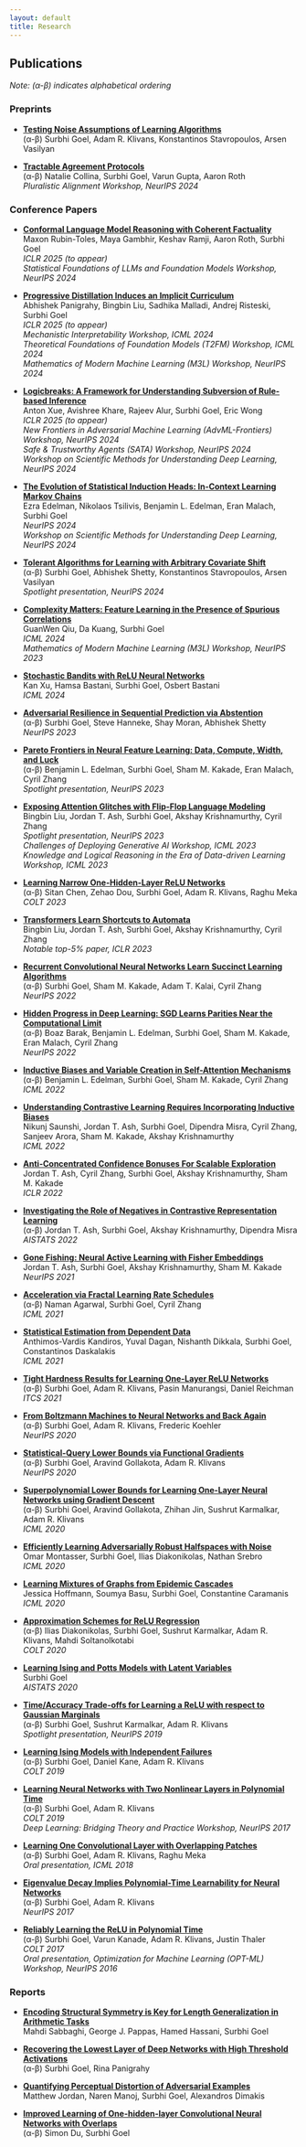 ```yaml
---
layout: default
title: Research
---
```


## Publications
*Note: (α-β) indicates alphabetical ordering*

### Preprints

* **[Testing Noise Assumptions of Learning Algorithms](https://arxiv.org/abs/2501.09189)**  
  (α-β) <span class="author-name">Surbhi Goel</span>, Adam R. Klivans, Konstantinos Stavropoulos, Arsen Vasilyan

* **[Tractable Agreement Protocols](https://arxiv.org/abs/2411.19791)**  
  (α-β) Natalie Collina, <span class="author-name">Surbhi Goel</span>, Varun Gupta, Aaron Roth  
  *Pluralistic Alignment Workshop, NeurIPS 2024*

### Conference Papers
* **[Conformal Language Model Reasoning with Coherent Factuality]()**  
  Maxon Rubin-Toles, Maya Gambhir, Keshav Ramji, Aaron Roth, <span class="author-name">Surbhi Goel</span>  
  *ICLR 2025 (to appear)*   
  *Statistical Foundations of LLMs and Foundation Models Workshop, NeurIPS 2024*

* **[Progressive Distillation Induces an Implicit Curriculum](https://arxiv.org/abs/2410.05464)**  
  Abhishek Panigrahy, Bingbin Liu, Sadhika Malladi, Andrej Risteski, <span class="author-name">Surbhi Goel</span>  
  *ICLR 2025 (to appear)*   
  *Mechanistic Interpretability Workshop, ICML 2024*  
  *Theoretical Foundations of Foundation Models (T2FM) Workshop, ICML 2024*  
  *Mathematics of Modern Machine Learning (M3L) Workshop, NeurIPS 2024*

* **[Logicbreaks: A Framework for Understanding Subversion of Rule-based Inference](https://arxiv.org/abs/2407.00075)**  
  Anton Xue, Avishree Khare, Rajeev Alur, <span class="author-name">Surbhi Goel</span>, Eric Wong  
  *ICLR 2025 (to appear)*   
  *New Frontiers in Adversarial Machine Learning (AdvML-Frontiers) Workshop, NeurIPS 2024*  
  *Safe & Trustworthy Agents (SATA) Workshop, NeurIPS 2024*  
  *Workshop on Scientific Methods for Understanding Deep Learning, NeurIPS 2024*

* **[The Evolution of Statistical Induction Heads: In-Context Learning Markov Chains](https://arxiv.org/abs/2402.11004)**  
  Ezra Edelman, Nikolaos Tsilivis, Benjamin L. Edelman, Eran Malach, <span class="author-name">Surbhi Goel</span>  
  *NeurIPS 2024*  
  *Workshop on Scientific Methods for Understanding Deep Learning, NeurIPS 2024*

* **[Tolerant Algorithms for Learning with Arbitrary Covariate Shift](https://arxiv.org/abs/2406.02742)**  
  (α-β) <span class="author-name">Surbhi Goel</span>, Abhishek Shetty, Konstantinos Stavropoulos, Arsen Vasilyan  
  *<span class="highlight-presentation">Spotlight presentation</span>, NeurIPS 2024*

* **[Complexity Matters: Feature Learning in the Presence of Spurious Correlations](https://arxiv.org/abs/2403.03375)**  
  GuanWen Qiu, Da Kuang, <span class="author-name">Surbhi Goel</span>  
  *ICML 2024*  
  *Mathematics of Modern Machine Learning (M3L) Workshop, NeurIPS 2023*

* **[Stochastic Bandits with ReLU Neural Networks](https://arxiv.org/abs/2405.07331)**  
  Kan Xu, Hamsa Bastani, <span class="author-name">Surbhi Goel</span>, Osbert Bastani  
  *ICML 2024*

* **[Adversarial Resilience in Sequential Prediction via Abstention](https://arxiv.org/abs/2306.13119)**  
  (α-β) <span class="author-name">Surbhi Goel</span>, Steve Hanneke, Shay Moran, Abhishek Shetty  
  *NeurIPS 2023*

* **[Pareto Frontiers in Neural Feature Learning: Data, Compute, Width, and Luck](https://arxiv.org/abs/2309.03800)**  
  (α-β) Benjamin L. Edelman, <span class="author-name">Surbhi Goel</span>, Sham M. Kakade, Eran Malach, Cyril Zhang  
  *<span class="highlight-presentation">Spotlight presentation</span>, NeurIPS 2023*

* **[Exposing Attention Glitches with Flip-Flop Language Modeling](https://arxiv.org/abs/2306.00946)**  
  Bingbin Liu, Jordan T. Ash, <span class="author-name">Surbhi Goel</span>, Akshay Krishnamurthy, Cyril Zhang  
  *<span class="highlight-presentation">Spotlight presentation</span>, NeurIPS 2023*  
  *Challenges of Deploying Generative AI Workshop, ICML 2023*  
  *Knowledge and Logical Reasoning in the Era of Data-driven Learning Workshop, ICML 2023*

* **[Learning Narrow One-Hidden-Layer ReLU Networks](https://arxiv.org/abs/2304.10524)**  
  (α-β) Sitan Chen, Zehao Dou, <span class="author-name">Surbhi Goel</span>, Adam R. Klivans, Raghu Meka  
  *COLT 2023*

* **[Transformers Learn Shortcuts to Automata](https://arxiv.org/abs/2210.10749)**  
  Bingbin Liu, Jordan T. Ash, <span class="author-name">Surbhi Goel</span>, Akshay Krishnamurthy, Cyril Zhang  
  *<span class="highlight-presentation">Notable top-5% paper</span>, ICLR 2023*

* **[Recurrent Convolutional Neural Networks Learn Succinct Learning Algorithms](https://arxiv.org/abs/2209.00735)**  
  (α-β) <span class="author-name">Surbhi Goel</span>, Sham M. Kakade, Adam T. Kalai, Cyril Zhang  
  *NeurIPS 2022*

* **[Hidden Progress in Deep Learning: SGD Learns Parities Near the Computational Limit](https://arxiv.org/abs/2207.08799)**  
  (α-β) Boaz Barak, Benjamin L. Edelman, <span class="author-name">Surbhi Goel</span>, Sham M. Kakade, Eran Malach, Cyril Zhang  
  *NeurIPS 2022*

* **[Inductive Biases and Variable Creation in Self-Attention Mechanisms](https://arxiv.org/abs/2110.10090)**  
  (α-β) Benjamin L. Edelman, <span class="author-name">Surbhi Goel</span>, Sham M. Kakade, Cyril Zhang  
  *ICML 2022*

* **[Understanding Contrastive Learning Requires Incorporating Inductive Biases](https://arxiv.org/abs/2202.14037)**  
  Nikunj Saunshi, Jordan T. Ash, <span class="author-name">Surbhi Goel</span>, Dipendra Misra, Cyril Zhang, Sanjeev Arora, Sham M. Kakade, Akshay Krishnamurthy  
  *ICML 2022*

* **[Anti-Concentrated Confidence Bonuses For Scalable Exploration](https://arxiv.org/abs/2110.11202)**  
  Jordan T. Ash, Cyril Zhang, <span class="author-name">Surbhi Goel</span>, Akshay Krishnamurthy, Sham M. Kakade  
  *ICLR 2022*

* **[Investigating the Role of Negatives in Contrastive Representation Learning](https://arxiv.org/abs/2106.09943)**  
  (α-β) Jordan T. Ash, <span class="author-name">Surbhi Goel</span>, Akshay Krishnamurthy, Dipendra Misra 
  *AISTATS 2022*

* **[Gone Fishing: Neural Active Learning with Fisher Embeddings](https://arxiv.org/abs/2106.09675)**  
  Jordan T. Ash, <span class="author-name">Surbhi Goel</span>, Akshay Krishnamurthy, Sham M. Kakade  
  *NeurIPS 2021*

* **[Acceleration via Fractal Learning Rate Schedules](https://arxiv.org/abs/2103.01338)**  
  (α-β) Naman Agarwal, <span class="author-name">Surbhi Goel</span>, Cyril Zhang  
  *ICML 2021*

* **[Statistical Estimation from Dependent Data](https://arxiv.org/abs/2107.09773)**  
  Anthimos-Vardis Kandiros, Yuval Dagan, Nishanth Dikkala, <span class="author-name">Surbhi Goel</span>, Constantinos Daskalakis  
  *ICML 2021*

* **[Tight Hardness Results for Learning One-Layer ReLU Networks](https://arxiv.org/abs/2011.13550)**  
  (α-β) <span class="author-name">Surbhi Goel</span>, Adam R. Klivans, Pasin Manurangsi, Daniel Reichman  
  *ITCS 2021*

* **[From Boltzmann Machines to Neural Networks and Back Again](https://arxiv.org/abs/2007.12815)**  
  (α-β) <span class="author-name">Surbhi Goel</span>, Adam R. Klivans, Frederic Koehler  
  *NeurIPS 2020*

* **[Statistical-Query Lower Bounds via Functional Gradients](https://arxiv.org/abs/2006.15812%20)**  
  (α-β) <span class="author-name">Surbhi Goel</span>, Aravind Gollakota, Adam R. Klivans  
  *NeurIPS 2020*

* **[Superpolynomial Lower Bounds for Learning One-Layer Neural Networks using Gradient Descent](https://arxiv.org/abs/2007.12815)**  
  (α-β) <span class="author-name">Surbhi Goel</span>, Aravind Gollakota, Zhihan Jin, Sushrut Karmalkar, Adam R. Klivans  
  *ICML 2020*

* **[Efficiently Learning Adversarially Robust Halfspaces with Noise](https://arxiv.org/abs/2005.07652)**  
  Omar Montasser, <span class="author-name">Surbhi Goel</span>, Ilias Diakonikolas, Nathan Srebro  
  *ICML 2020*

* **[Learning Mixtures of Graphs from Epidemic Cascades](https://arxiv.org/abs/1906.06057)**  
  Jessica Hoffmann, Soumya Basu, <span class="author-name">Surbhi Goel</span>, Constantine Caramanis  
  *ICML 2020*

* **[Approximation Schemes for ReLU Regression](https://arxiv.org/abs/2005.12844)**  
  (α-β) Ilias Diakonikolas, <span class="author-name">Surbhi Goel</span>, Sushrut Karmalkar, Adam R. Klivans, Mahdi Soltanolkotabi  
  *COLT 2020*

* **[Learning Ising and Potts Models with Latent Variables](https://arxiv.org/abs/1906.06595)**  
  <span class="author-name">Surbhi Goel</span>  
  *AISTATS 2020*

* **[Time/Accuracy Trade-offs for Learning a ReLU with respect to Gaussian Marginals](https://arxiv.org/abs/1911.01462)**  
  (α-β) <span class="author-name">Surbhi Goel</span>, Sushrut Karmalkar, Adam R. Klivans  
  *<span class="highlight-presentation">Spotlight presentation</span>, NeurIPS 2019*

* **[Learning Ising Models with Independent Failures](https://arxiv.org/abs/1902.04728)**  
  (α-β) <span class="author-name">Surbhi Goel</span>, Daniel Kane, Adam R. Klivans  
  *COLT 2019*

* **[Learning Neural Networks with Two Nonlinear Layers in Polynomial Time](https://arxiv.org/abs/1709.06010)**  
  (α-β) <span class="author-name">Surbhi Goel</span>, Adam R. Klivans  
  *COLT 2019*  
  *Deep Learning: Bridging Theory and Practice Workshop, NeurIPS 2017*

* **[Learning One Convolutional Layer with Overlapping Patches](https://arxiv.org/abs/1802.02547)**  
  (α-β) <span class="author-name">Surbhi Goel</span>, Adam R. Klivans, Raghu Meka  
  *<span class="highlight-presentation">Oral presentation</span>, ICML 2018*

* **[Eigenvalue Decay Implies Polynomial-Time Learnability for Neural Networks](https://arxiv.org/pdf/1708.03708)**  
  (α-β) <span class="author-name">Surbhi Goel</span>, Adam R. Klivans  
  *NeurIPS 2017*

* **[Reliably Learning the ReLU in Polynomial Time](https://arxiv.org/pdf/1611.10258)**  
  (α-β) <span class="author-name">Surbhi Goel</span>, Varun Kanade, Adam R. Klivans, Justin Thaler  
  *COLT 2017*  
  *<span class="highlight-presentation">Oral presentation</span>, Optimization for Machine Learning (OPT-ML) Workshop, NeurIPS 2016*

### Reports

* **[Encoding Structural Symmetry is Key for Length Generalization in Arithmetic Tasks](https://arxiv.org/abs/2406.01895)**  
  Mahdi Sabbaghi, George J. Pappas, Hamed Hassani, <span class="author-name">Surbhi Goel</span>

* **[Recovering the Lowest Layer of Deep Networks with High Threshold Activations](https://arxiv.org/abs/1903.09231)**  
  (α-β) <span class="author-name">Surbhi Goel</span>, Rina Panigrahy

* **[Quantifying Perceptual Distortion of Adversarial Examples](https://arxiv.org/abs/1902.08265)**  
  Matthew Jordan, Naren Manoj, <span class="author-name">Surbhi Goel</span>, Alexandros Dimakis

* **[Improved Learning of One-hidden-layer Convolutional Neural Networks with Overlaps](https://arxiv.org/abs/1805.07798)**  
  (α-β) Simon Du, <span class="author-name">Surbhi Goel</span>
